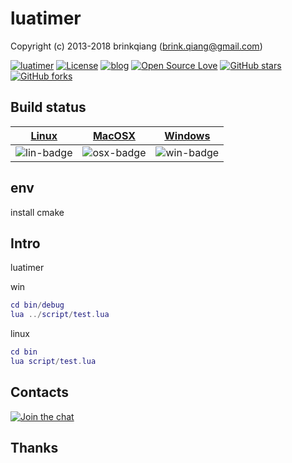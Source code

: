 # luatimer

Copyright (c) 2013-2018 brinkqiang (brink.qiang@gmail.com)

[![luatimer](https://img.shields.io/badge/brinkqiang-luatimer-blue.svg?style=flat-square)](https://github.com/brinkqiang/luatimer)
[![License](https://img.shields.io/badge/license-MIT-brightgreen.svg)](https://github.com/brinkqiang/luatimer/blob/master/LICENSE)
[![blog](https://img.shields.io/badge/Author-Blog-7AD6FD.svg)](https://brinkqiang.github.io/)
[![Open Source Love](https://badges.frapsoft.com/os/v3/open-source.png)](https://github.com/brinkqiang)
[![GitHub stars](https://img.shields.io/github/stars/brinkqiang/luatimer.svg?label=Stars)](https://github.com/brinkqiang/luatimer) 
[![GitHub forks](https://img.shields.io/github/forks/brinkqiang/luatimer.svg?label=Fork)](https://github.com/brinkqiang/luatimer)

## Build status
| [Linux][lin-link] | [MacOSX][osx-link] | [Windows][win-link] |
| :---------------: | :----------------: | :-----------------: |
| ![lin-badge]      | ![osx-badge]       | ![win-badge]        |

[lin-badge]: https://travis-ci.org/brinkqiang/luatimer.svg?branch=master "Travis build status"
[lin-link]:  https://travis-ci.org/brinkqiang/luatimer "Travis build status"
[osx-badge]: https://travis-ci.org/brinkqiang/luatimer.svg?branch=master "Travis build status"
[osx-link]:  https://travis-ci.org/brinkqiang/luatimer "Travis build status"
[win-badge]: https://ci.appveyor.com/api/projects/status/github/brinkqiang/luatimer?branch=master&svg=true "AppVeyor build status"
[win-link]:  https://ci.appveyor.com/project/brinkqiang/luatimer "AppVeyor build status"

## env
install cmake

## Intro
luatimer

win
```lua
cd bin/debug
lua ../script/test.lua
```

linux
```lua
cd bin
lua script/test.lua
```

## Contacts
[![Join the chat](https://badges.gitter.im/brinkqiang/luatimer/Lobby.svg)](https://gitter.im/brinkqiang/luatimer)

## Thanks
